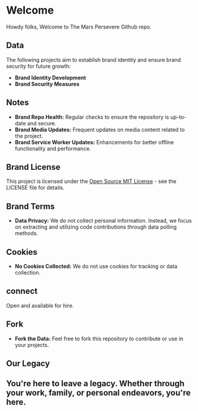 # Welcome 
Howdy folks, Welcome to The Mars Persevere Github repo.

## Data 
The following projects aim to establish brand identity and ensure brand security for future growth:

- **Brand Identity Development**
- **Brand Security Measures**

## Notes
- **Brand Repo Health:** Regular checks to ensure the repository is up-to-date and secure.
- **Brand Media Updates:** Frequent updates on media content related to the project.
- **Brand Service Worker Updates:** Enhancements for better offline functionality and performance.

## Brand License 
This project is licensed under the [Open Source MIT License](LICENSE) - see the LICENSE file for details.

## Brand Terms
- **Data Privacy:** We do not collect personal information. Instead, we focus on extracting and utilizing code contributions through data polling methods.

## Cookies 
- **No Cookies Collected:** We do not use cookies for tracking or data collection.

## connect
Open and available for hire.

## Fork 
- **Fork the Data:** Feel free to fork this repository to contribute or use in your projects.

## Our Legacy

You're here to leave a legacy. Whether through your work, family, or personal endeavors, you're here.
---
